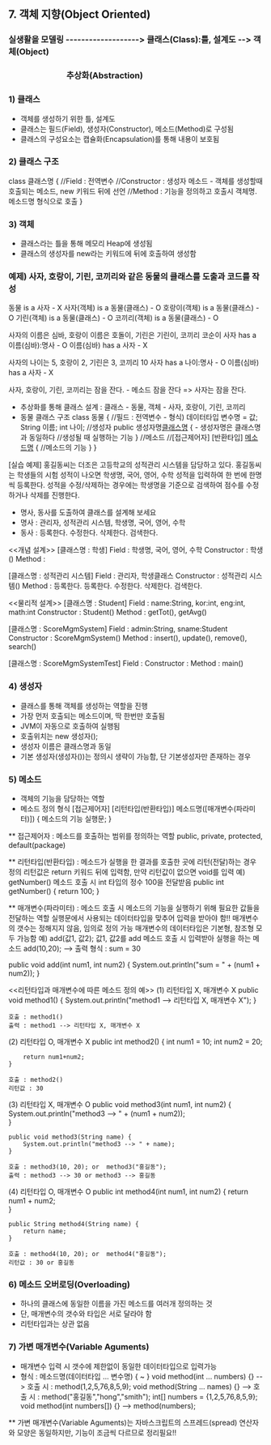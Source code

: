 ## 7. 객체 지향(Object Oriented) 

### 실생활을 모델링 -------------------> 클래스(Class):틀, 설계도 --> 객체(Object) <br>
### &emsp;&emsp;&emsp;&emsp;&emsp;&emsp;&emsp;추상화(Abstraction)

### 1) 클래스 
- 객체를 생성하기 위한 틀, 설계도
- 클래스는 필드(Field), 생성자(Constructor), 메소드(Method)로 구성됨
- 클래스의 구성요소는 캡슐화(Encapsulation)를 통해 내용이 보호됨

### 2) 클래스 구조
class 클래스명 {
	//Field : 전역변수
	//Constructor : 생성자 메소드 - 객체를 생성할때 호출되는 메소드, new 키워드 뒤에 선언
	//Method : 기능을 정의하고 호출시 객체명.메소드명 형식으로 호출
}

### 3) 객체
- 클래스라는 틀을 통해 메모리 Heap에 생성됨
- 클래스의 생성자를 new라는 키워드에 뒤에 호출하여 생성함

### 예제) 사자, 호랑이, 기린, 코끼리와 같은 동물의 클래스를 도출과 코드를 작성
동물 is a 사자 - X
사자(객체) is a 동물(클래스) - O
호랑이(객체) is a 동물(클래스) - O
기린(객체) is a 동물(클래스) - O
코끼리(객체) is a 동물(클래스) - O

사자의 이름은 심바, 호랑이 이름은 호돌이, 기린은 기린이, 코끼리 코순이
사자 has a 이름(심바):명사 - O
이름(심바) has a 사자 - X

사자의 나이는 5, 호랑이 2, 기린은 3, 코끼리 10
사자 has a 나이:명사 - O
이름(심바) has a 사자 - X

사자, 호랑이, 기린, 코끼리는 잠을 잔다. - 메소드
잠을 잔다 => 사자는 잠을 잔다. 


- 추상화를 통해 클래스 설계 : 클래스 - 동물, 객체 - 사자, 호랑이, 기린, 코끼리
- 동물 클래스 구조
class 동물 {
	//필드 : 전역변수 - 형식) 데이터타입  변수명 = 값;
	String 이름;
	int 나이;	
	//생성자
	public 생성자명[클래스명]() {  - 생성자명은 클래스명과 동일하다
		//생성될 때 실행하는 기능
	}
	//메소드
	//[접근제어자] [반환타입] [메소드명]() {
		//메소드의 기능
	}
}

[실습 예제]
홍길동씨는 더조은 고등학교의 성적관리 시스템을 담당하고 있다. 홍길동씨는 학생들의 
시험 성적이 나오면 학생명, 국어, 영어, 수학 성적을 입력하여 한 번에 한명씩 등록한다.
성적을 수정/삭제하는 경우에는 학생명을 기준으로 검색하여 점수를 수정하거나 삭제를
진행한다.

- 명사, 동사를 도출하여 클래스를 설계해 보세요
- 명사 : 관리자, 성적관리 시스템, 학생명, 국어, 영어, 수학
- 동사 : 등록한다. 수정한다. 삭제한다. 검색한다.

<<개념 설계>>
[클래스명 : 학생]
Field : 학생명, 국어, 영어, 수학
Constructor : 학생()
Method : 
 
[클래스명 : 성적관리 시스템]
Field : 관리자, 학생클래스
Constructor : 성적관리 시스템()
Method : 등록한다. 등록한다. 수정한다. 삭제한다. 검색한다.

<<물리적 설계>>
[클래스명 : Student]
Field : name:String, kor:int, eng:int, math:int
Constructor : Student()
Method : getTot(), getAvg()
 
[클래스명 : ScoreMgmSystem]
Field : admin:String, sname:Student
Constructor : ScoreMgmSystem()
Method : insert(), update(), remove(), search()

[클래스명 : ScoreMgmSystemTest]
Field : 
Constructor :
Method : main()


### 4) 생성자
- 클래스를 통해 객체를 생성하는 역할을 진행
- 가장 먼저 호출되는 메소드이며, 딱 한번만 호출됨
- JVM이 자동으로 호출하여 실행됨
- 호출위치는 new 생성자(); 
- 생성자 이름은 클래스명과 동일
- 기본 생성자(생성자())는 정의시 생략이 가능함, 단 기본생성자만 존재하는 경우

### 5) 메소드
- 객체의 기능을 담당하는 역할
- 메소드 정의 형식
[접근제어자] [리턴타입(반환타입)] 메소드명([매개변수(파라미터)]) {
	메소드의 기능 실행문;
}

** 접근제어자 : 메소드를 호출하는 범위를 정의하는 역할
   public, private, protected, default(package)

** 리턴타입(반환타입) : 메소드가 실행을 한 결과를 호출한 곳에 리턴(전달)하는 경우 정의 
   리턴값은 return 키워드 뒤에 입력함, 만약 리턴값이 없으면 void를 입력
   예) getNumber() 메소드 호출 시 int 타입의 정수 100을 전달받음
   public int getNumber() {
   		return 100;
   }

** 매개변수(파라미터) : 
   메소드 호출 시 메소드의 기능을 실행하기 위해 필요한 값들을 전달하는 역할
   실행문에서 사용되는 데이터타입을 맞추어 입력을 받아야 함!!
   매개변수의 갯수는 정해지지 않음, 임의로 정의 가능
   매개변수의 데이터타입은 기본형, 참조형 모두 가능함
   예) add(값1, 값2);   값1, 값2를 add 메소드 호출 시 입력받아 실행을 하는 메소드
   add(10,20); --> 출력 형식 : sum = 30
   
   public void add(int num1, int num2) {
   		System.out.println("sum = " + (num1 + num2));
   }
   
 <<리턴타입과 매개변수에 따른 메소드 정의 예>>
 (1) 리턴타입 X, 매개변수 X
 	public void method1() {
 		System.out.println("method1 --> 리턴타입 X, 매개변수 X");
 	}
 	
 	호출 : method1()
 	출력 : method1 --> 리턴타입 X, 매개변수 X
 
 (2) 리턴타입 O, 매개변수 X
  	public int method2() {
  		int num1 = 10;
  		int num2 = 20;
  		
 		return num1+num2;
 	}
 	
 	호출 : method2()
 	리턴값 : 30
 
 (3) 리턴타입 X, 매개변수 O
   	public void method3(int num1, int num2) {
  		System.out.println("method3 --> " + (num1 + num2)); 		
 	}
 	
   	public void method3(String name) {
  		System.out.println("method3 --> " + name); 		
 	} 	 	
 	
 	호출 : method3(10, 20); or  method3("홍길동");
 	출력 : method3 --> 30 or method3 --> 홍길동
 
 (4) 리턴타입 O, 매개변수 O
    public int method4(int num1, int num2) {
  		 return num1 + num2;	
 	}
 	
   	public String method4(String name) {
  		return name;		
 	} 	 	
 	
 	호출 : method4(10, 20); or  method4("홍길동");
 	리턴값 : 30 or 홍길동
 	
   
### 6) 메소드 오버로딩(Overloading)
- 하나의 클래스에 동일한 이름을 가진 메소드를 여러개 정의하는 것
- 단, 매개변수의 갯수와 타입은 서로 달라야 함
- 리턴타입과는 상관 없음

### 7) 가변 매개변수(Variable Aguments) 
- 매개변수 입력 시 갯수에 제한없이 동일한 데이터타입으로 입력가능
- 형식 : 메소드명(데이터타입 ... 변수명) { ~ }
	void method(int ... numbers) {} --> 호출 시 : method(1,2,5,76,8,5,9);
	void method(String ... names) {} --> 호출 시 : method("홍길동","hong","smith");
	int[] numbers = {1,2,5,76,8,5,9};
    void method(int numbers[]) {} --> method(numbers);

** 가변 매개변수(Variable Aguments)는 자바스크립트의 스프레드(spread) 연산자와 모양은 동일하지만,
   기능이 조금씩 다르므로 정리필요!!














   
   













